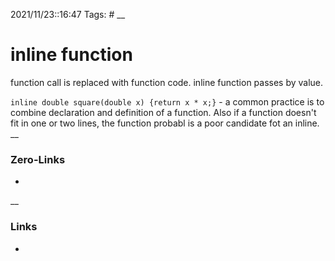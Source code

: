 2021/11/23::16:47
Tags: #
__
# inline function
function call is replaced with function code.
inline function passes by value.

`inline double square(double x) {return x * x;}` - a common practice is to combine declaration and definition of a function. Also if a function doesn't fit in one or two lines, the function probabl is a poor candidate fot an inline.
__
### Zero-Links
-
__
### Links
-